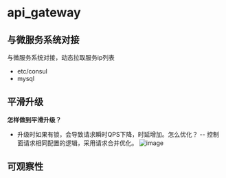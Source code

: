 # api_gateway

## 与微服务系统对接

与微服务系统对接，动态拉取服务ip列表

* etc/consul
* mysql

## 平滑升级

**怎样做到平滑升级？**
* 升级时如果有锁，会导致请求瞬时QPS下降，时延增加。怎么优化？ -- 控制面请求相同配置的逻辑，采用请求合并优化。
 ![image](https://user-images.githubusercontent.com/17688273/212032909-fdcd7ab9-acd5-4170-bd55-7ae5c8acf433.png)
 
 ## 可观察性

